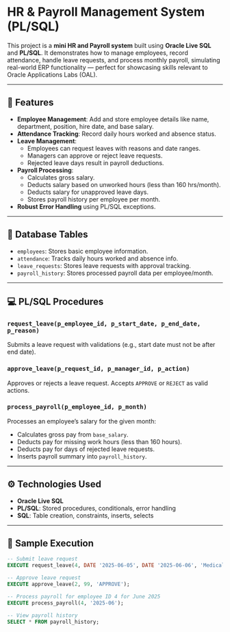 # HR & Payroll Management System (PL/SQL)

This project is a **mini HR and Payroll system** built using **Oracle Live SQL** and **PL/SQL**. It demonstrates how to manage employees, record attendance, handle leave requests, and process monthly payroll, simulating real-world ERP functionality — perfect for showcasing skills relevant to Oracle Applications Labs (OAL).

---

## 🔧 Features

- **Employee Management**: Add and store employee details like name, department, position, hire date, and base salary.
- **Attendance Tracking**: Record daily hours worked and absence status.
- **Leave Management**:
  - Employees can request leaves with reasons and date ranges.
  - Managers can approve or reject leave requests.
  - Rejected leave days result in payroll deductions.
- **Payroll Processing**:
  - Calculates gross salary.
  - Deducts salary based on unworked hours (less than 160 hrs/month).
  - Deducts salary for unapproved leave days.
  - Stores payroll history per employee per month.
- **Robust Error Handling** using PL/SQL exceptions.

---

## 📁 Database Tables

- `employees`: Stores basic employee information.
- `attendance`: Tracks daily hours worked and absence info.
- `leave_requests`: Stores leave requests with approval tracking.
- `payroll_history`: Stores processed payroll data per employee/month.

---

## 💻 PL/SQL Procedures

### `request_leave(p_employee_id, p_start_date, p_end_date, p_reason)`
Submits a leave request with validations (e.g., start date must not be after end date).

### `approve_leave(p_request_id, p_manager_id, p_action)`
Approves or rejects a leave request. Accepts `APPROVE` or `REJECT` as valid actions.

### `process_payroll(p_employee_id, p_month)`
Processes an employee’s salary for the given month:
- Calculates gross pay from `base_salary`.
- Deducts pay for missing work hours (less than 160 hours).
- Deducts pay for days of rejected leave requests.
- Inserts payroll summary into `payroll_history`.

---

## ⚙️ Technologies Used

- **Oracle Live SQL**
- **PL/SQL**: Stored procedures, conditionals, error handling
- **SQL**: Table creation, constraints, inserts, selects

---

## 🧪 Sample Execution

```sql
-- Submit leave request
EXECUTE request_leave(4, DATE '2025-06-05', DATE '2025-06-06', 'Medical');

-- Approve leave request
EXECUTE approve_leave(2, 99, 'APPROVE');

-- Process payroll for employee ID 4 for June 2025
EXECUTE process_payroll(4, '2025-06');

-- View payroll history
SELECT * FROM payroll_history;
